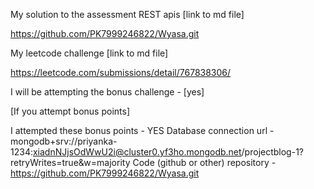 My solution to the assessment REST apis [link to md file]

https://github.com/PK7999246822/Wyasa.git

My leetcode challenge [link to md file]

https://leetcode.com/submissions/detail/767838306/


I will be attempting the bonus challenge - [yes]

[If you attempt bonus points]

I attempted these bonus points - YES
Database connection url -mongodb+srv://priyanka-1234:xiadnNJjsOdWwU2i@cluster0.yf3ho.mongodb.net/projectblog-1?retryWrites=true&w=majority
Code (github or other) repository - https://github.com/PK7999246822/Wyasa.git

